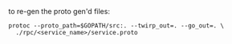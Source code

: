 
to re-gen the proto gen'd files:
```
protoc --proto_path=$GOPATH/src:. --twirp_out=. --go_out=. \ 
  ./rpc/<service_name>/service.proto
```

